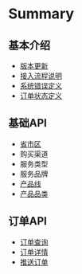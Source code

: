 # Summary

## 基本介绍

* [版本更新](README.md)
* [接入流程说明](jie-ru-liu-cheng.md)
* [系统错误定义](cuo-wu-ding-yi.md)
* [订单状态定义](ding-dan-zhuang-tai-ding-yi.md)

## 基础API

* [省市区](ji-chu-api/sheng-shi-qu-xin-xi.md)
* 购买渠道
* 服务类型
* 服务品牌
* [产品线](ji-chu-api/chan-pin-xian.md)
* [产品品类](ji-chu-api/chan-pin-pin-lei.md)

## 订单API

* [订单查询](methods/ding-dan-lie-biao.md)
* [订单详情](methods/ding-dan-xiang-qing.md)
* [推送订单](methods/tui-song-ding-dan.md)

